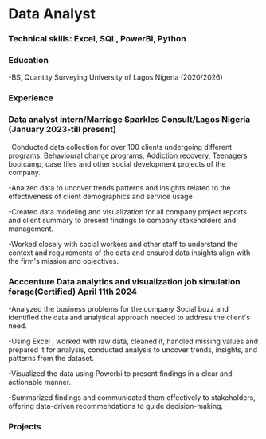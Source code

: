 # Data Analyst

### Technical skills: Excel, SQL, PowerBi, Python

### Education
-BS, Quantity Surveying
University of Lagos Nigeria (2020/2026)

### Experience

### Data analyst intern/Marriage Sparkles Consult/Lagos Nigeria (January 2023-till present)


-Conducted data collection for over 100 clients undergoing different programs: Behavioural change programs, Addiction recovery, Teenagers bootcamp, case files and other social development projects of the company.

-Analzed data to uncover trends patterns and insights related to the effectiveness of client demographics and service usage

-Created data modeling and visualization for all company project reports and client summary to present findings to company stakeholders and management.

-Worked closely with social workers and other staff to understand the context and requirements of the data and ensured data insights align with the firm's mission and objectives.



### Acccenture Data analytics and visualization job simulation forage(Certified) April 11th 2024

-Analyzed the business problems for the company Social buzz and identified the data and analytical approach needed to address the  client's need.

-Using Excel , worked with raw data, cleaned it, handled missing values and prepared it for analysis, conducted analysis to uncover trends, insights, and patterns from the dataset.

-Visualized the data using Powerbi to present findings in a clear and actionable manner.

-Summarized findings and communicated them effectively to stakeholders, offering data-driven recommendations to guide decision-making.


### Projects
